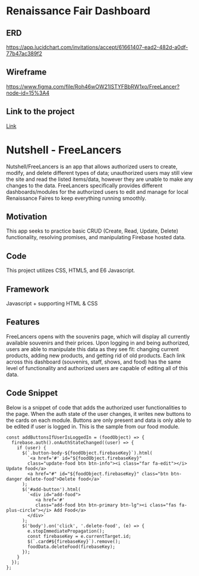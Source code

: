 # Renaissance Fair Dashboard

## ERD

https://app.lucidchart.com/invitations/accept/61661407-ead2-482d-a0df-77b47ac389f2

## Wireframe

https://www.figma.com/file/Roh46wOW21lSTYFBbRW1xo/FreeLancer?node-id=15%3A4

## Link to the project

[Link](https://freelancers-7ae52.web.app/)

# Nutshell - FreeLancers

Nutshell/FreeLancers is an app that allows authorized users to create, modify, and delete different types of data; unauthorized users may still view the site and read the listed items/data, however they are unable to make any changes to the data. FreeLancers specifically provides different dashboards/modules for the authorized users to edit and manage for local Renaissance Faires to keep everything running smoothly. 

## Motivation

This app seeks to practice basic CRUD (Create, Read, Update, Delete) functionality, resolving promises, and manipulating Firebase hosted data. 

## Code

This project utilizes CSS, HTML5, and E6 Javascript. 

## Framework

Javascript + supporting HTML & CSS

## Features

FreeLancers opens with the souvenirs page, which will display all currently available souvenirs and their prices. Upon logging in and being authorized, users are able to manipulate this data as they see fit: changing current products, adding new products, and getting rid of old products. Each link across this dashboard (souvenirs, staff, shows, and food) has the same level of functionality and authorized users are capable of editing all of this data. 

## Code Snippet

Below is a snippet of code that adds the authorized user functionalities to the page. When the auth state of the user changes, it writes new buttons to the cards on each module. Buttons are only present and data is only able to be edited if user is logged in. This is the sample from our food module.

```
const addButtonsIfUserIsLoggedIn = (foodObject) => {
  firebase.auth().onAuthStateChanged((user) => {
    if (user) {
      $(`.button-body-${foodObject.firebaseKey}`).html(
        `<a href='#' id="${foodObject.firebaseKey}"
        class="update-food btn btn-info"><i class="far fa-edit"></i> Update food</a>
        <a href="#" id="${foodObject.firebaseKey}" class="btn btn-danger delete-food">Delete food</a>`
      );
      $('#add-button').html(
        `<div id="add-food">
           <a href='#'
           class="add-food btn btn-primary btn-lg"><i class="fas fa-plus-circle"></i> Add Food</a>
        </div>`
      );
      $('body').on('click', '.delete-food', (e) => {
        e.stopImmediatePropagation();
        const firebaseKey = e.currentTarget.id;
        $(`.card#${firebaseKey}`).remove();
        foodData.deleteFood(firebaseKey);
      });
    }
  });
};

```
